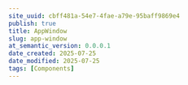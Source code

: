 ```yaml
---
site_uuid: cbff481a-54e7-4fae-a79e-95baff9869e4
publish: true
title: AppWindow
slug: app-window
at_semantic_version: 0.0.0.1
date_created: 2025-07-25
date_modified: 2025-07-25
tags: [Components]
---
```

